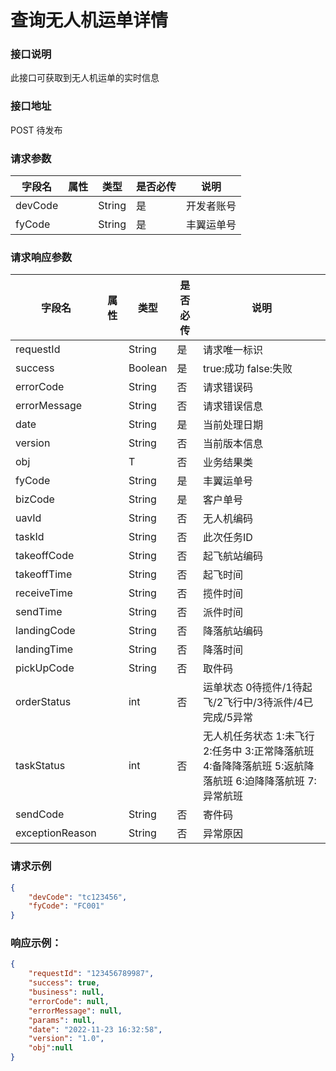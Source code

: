 
# 查询无人机运单详情

### 接口说明

此接口可获取到无人机运单的实时信息

### 接口地址

POST
待发布

### 请求参数

| 字段名  | 属性 | 类型   | 是否必传 | 说明       |
| ------- | ---- | ------ | -------- | ---------- |
| devCode |      | String | 是       | 开发者账号 |
| fyCode  |      | String | 是       | 丰翼运单号 |


### 请求响应参数

| 字段名          | 属性 | 类型    | 是否必传 | 说明                                                                                                         |
| --------------- | ---- | ------- | -------- | ------------------------------------------------------------------------------------------------------------ |
| requestId       |      | String  | 是       | 请求唯一标识                                                                                                 |
| success         |      | Boolean | 是       | true:成功 false:失败                                                                                         |
| errorCode       |      | String  | 否       | 请求错误码                                                                                                   |
| errorMessage    |      | String  | 否       | 请求错误信息                                                                                   |
| date            |      | String  | 是       | 当前处理日期                                                                                                 |
| version         |      | String  | 否       | 当前版本信息                                                                                                 |
| obj             |      | T       | 否       | 业务结果类                                                                                                   |
| fyCode          |      | String  | 是       | 丰翼运单号                                                                                                     |
| bizCode         |      | String  | 是       | 客户单号                                                                                                     |
| uavId           |      | String  | 否       | 无人机编码                                                                                                   |
| taskId          |      | String  | 否       | 此次任务ID                                                                                                   |
| takeoffCode     |      | String  | 否       | 起飞航站编码                                                                                                 |
| takeoffTime     |      | String  | 否       | 起飞时间                                                                                                     |
| receiveTime     |      | String  | 否       | 揽件时间                                                                                                     |
| sendTime        |      | String  | 否       | 派件时间                                                                                                     |
| landingCode     |      | String  | 否       | 降落航站编码                                                                                                 |
| landingTime     |      | String  | 否       | 降落时间                                                                                                     |
| pickUpCode      |      | String  | 否       | 取件码                                                                                                       |
| orderStatus     |      | int     | 否       | 运单状态 0待揽件/1待起飞/2飞行中/3待派件/4已完成/5异常                                                       |
| taskStatus      |      | int     | 否       | 无人机任务状态 1:未飞行 2:任务中 3:正常降落航班      4:备降降落航班 5:返航降落航班 6:迫降降落航班 7:异常航班 |
| sendCode        |      | String  | 否       | 寄件码                                                                                                       |
| exceptionReason |      | String  | 否       | 异常原因                                                                                                     |

### 请求示例

```json
{
	"devCode": "tc123456",
	"fyCode": "FC001"
}
```

### 响应示例：

```json
{
	"requestId": "123456789987",
	"success": true,
	"business": null,
	"errorCode": null,
	"errorMessage": null,
	"params": null,
	"date": "2022-11-23 16:32:58",
	"version": "1.0",
	"obj":null
}
```